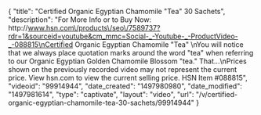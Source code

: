 {
    "title": "Certified Organic Egyptian Chamomile \"Tea\"  30 Sachets",
    "description": "For More Info or to Buy Now: http:\/\/www.hsn.com\/products\/seo\/7589737?rdr=1&sourceid=youtube&cm_mmc=Social-_-Youtube-_-ProductVideo-_-088815\nCertified Organic Egyptian Chamomile \"Tea\" \nYou will notice that we always place quotation marks around the word \"tea\" when referring to our Organic Egyptian Golden Chamomile Blossom \"tea.\" That...\nPrices shown on the previously recorded video may not represent the current price.  View hsn.com to view the current selling price. HSN Item #088815",
    "videoid": "99914944",
    "date_created": "1497980980",
    "date_modified": "1497981614",
    "type": "captivate",
    "layout": "video",
    "url": "\/v\/certified-organic-egyptian-chamomile-tea-30-sachets\/99914944"
}